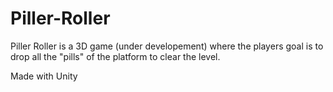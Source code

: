 # Piller-Roller
Piller Roller is a 3D game (under developement) where the players goal is to drop all the "pills" of the platform to clear the level.

Made with Unity
